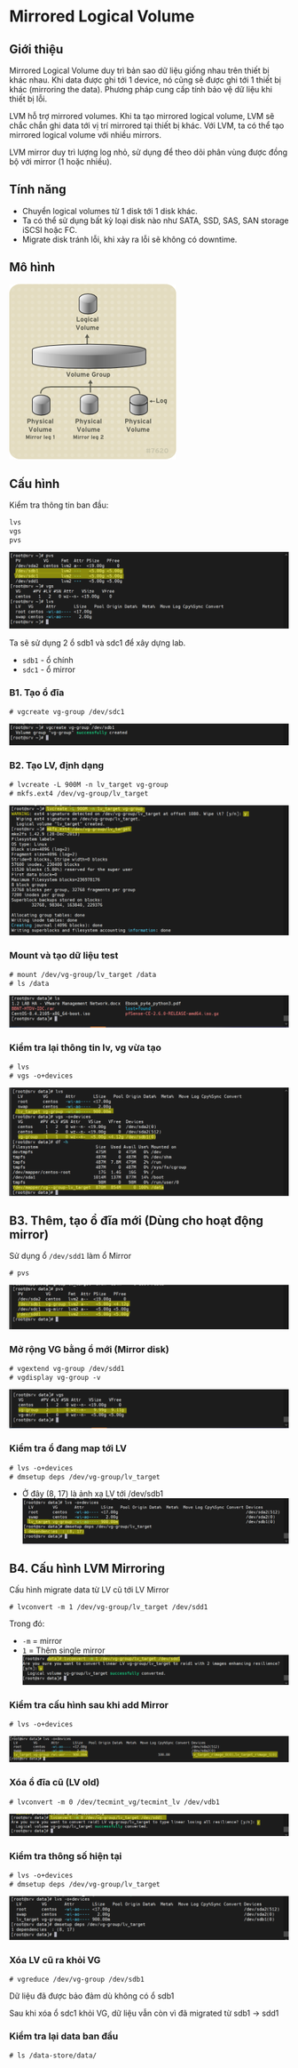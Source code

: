 # Mirrored Logical Volume
## Giới thiệu
Mirrored Logical Volume duy trì bản sao dữ liệu giống nhau trên thiết bị khác nhau. Khi data được ghi tới 1 device, nó cũng sẽ được ghi tới 1 thiết bị khác (mirroring the data). Phương pháp cung cấp tính bảo vệ dữ liệu khi thiết bị lỗi.

LVM hỗ trợ mirrored volumes. Khi ta tạo mirrored logical volume, LVM sẽ chắc chắn ghi data tới vị trí mirrored tại thiết bị khác. Với LVM, ta có thể tạo mirrored logical volume với nhiều mirrors.

LVM mirror duy trì lượng log nhỏ, sử dụng để theo dõi phân vùng được đồng bộ với mirror (1 hoặc nhiều).

## Tính năng
* Chuyển logical volumes từ 1 disk tới 1 disk khác.
* Ta có thể sử dụng bất kỳ loại disk nào như SATA, SSD, SAS, SAN storage iSCSI hoặc FC.
* Migrate disk tránh lỗi, khi xảy ra lỗi sẽ không có downtime.

## Mô hình 
![img](/image/lvm3.png)</br>

## Cấu hình
Kiểm tra thông tin ban đầu:
```
lvs
vgs
pvs
```
![img](/image/Screenshot_57.png)</br>

Ta sẽ sử dụng 2 ổ sdb1 và sdc1 để xây dựng lab.
* `sdb1` - ổ chính
* `sdc1` - ổ mirror

### B1. Tạo ổ đĩa
```
# vgcreate vg-group /dev/sdc1
```

![img](/image/Screenshot_58.png)</br>
### B2. Tạo LV, định dạng
```
# lvcreate -L 900M -n lv_target vg-group
# mkfs.ext4 /dev/vg-group/lv_target
```
![img](/image/Screenshot_59.png)</br>
### Mount và tạo dữ liệu test
```
# mount /dev/vg-group/lv_target /data
# ls /data
```

![img](/image/Screenshot_60.png)</br>
### Kiểm tra lại thông tin lv, vg vừa tạo
```
# lvs
# vgs -o+devices
```

![img](/image/Screenshot_61.png)</br>
## B3. Thêm, tạo ổ đĩa mới (Dùng cho hoạt động mirror)
Sử dụng ổ `/dev/sdd1` làm ổ Mirror
```
# pvs
```

![img](/image/Screenshot_62.png)</br>
### Mở rộng VG bằng ổ mới (Mirror disk)
```
# vgextend vg-group /dev/sdd1
# vgdisplay vg-group -v
```

![img](/image/Screenshot_63.png)</br>
### Kiểm tra ổ đang map tới LV
```
# lvs -o+devices
# dmsetup deps /dev/vg-group/lv_target
```
* Ở đây (8, 17) là ảnh xạ LV tới /dev/sdb1
![img](/image/Screenshot_64.png)</br>

## B4. Cấu hình LVM Mirroring
Cấu hình migrate data từ LV cũ tới LV Mirror
```
# lvconvert -m 1 /dev/vg-group/lv_target /dev/sdd1
```
Trong đó:
* `-m` = mirror
* `1` = Thêm single mirror
![img](/image/Screenshot_65.png)</br>
### Kiểm tra cấu hình sau khi add Mirror
```
# lvs -o+devices
```

![img](/image/Screenshot_66.png)</br>

### Xóa ổ đĩa cũ (LV old)
```
# lvconvert -m 0 /dev/tecmint_vg/tecmint_lv /dev/vdb1
```


![img](/image/Screenshot_67.png)</br>
### Kiểm tra thông số hiện tại
```
# lvs -o+devices
# dmsetup deps /dev/vg-group/lv_target
```
![img](/image/Screenshot_68.png)</br>
### Xóa LV cũ ra khỏi VG
```
# vgreduce /dev/vg-group /dev/sdb1
```
Dữ liệu đã được bảo đảm dù không có ổ sdb1

Sau khi xóa ổ sdc1 khỏi VG, dữ liệu vẫn còn vì đã migrated từ sdb1 -> sdd1
### Kiểm tra lại data ban đầu
```
# ls /data-store/data/
```












